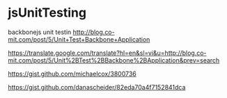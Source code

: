 # jsUnitTesting
backbonejs unit testin
http://blog.co-mit.com/post/5/Unit+Test+Backbone+Application

https://translate.google.com/translate?hl=en&sl=vi&u=http://blog.co-mit.com/post/5/Unit%2BTest%2BBackbone%2BApplication&prev=search

https://gist.github.com/michaelcox/3800736

https://gist.github.com/danascheider/82eda70a4f7152841dca
